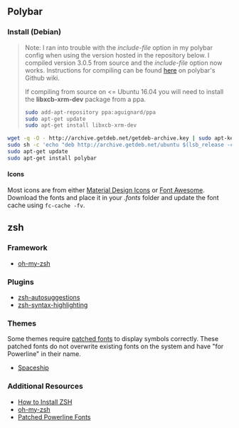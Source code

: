 ## Polybar

### Install (Debian)

> Note: I ran into trouble with the _include-file_ option in my polybar config when using the version hosted in the repository below. I compiled version 3.0.5 from source and the _include-file_ option now works. Instructions for compiling can be found [here](https://github.com/jaagr/polybar/wiki/Compiling) on polybar's Github wiki.
>
> If compiling from source on <= Ubuntu 16.04 you will need to install the __libxcb-xrm-dev__ package from a ppa.
>
> ```sh
> sudo add-apt-repository ppa:aguignard/ppa
> sudo apt-get update
> sudo apt-get install libxcb-xrm-dev
> ```

```sh
wget -q -O - http://archive.getdeb.net/getdeb-archive.key | sudo apt-key add -
sudo sh -c 'echo "deb http://archive.getdeb.net/ubuntu $(lsb_release -cs)-getdeb apps" >> /etc/apt/sources.list.d/getdeb.list'
sudo apt-get update
sudo apt-get install polybar
```

#### Icons

Most icons are from either [Material Design Icons](https://materialdesignicons.com/) or [Font Awesome](http://fontawesome.io/). Download the fonts and place it in your _.fonts_ folder and update the font cache using `fc-cache -fv`.

## zsh

### Framework

* [oh-my-zsh](https://github.com/robbyrussell/oh-my-zsh)

### Plugins

* [zsh-autosuggestions](https://github.com/zsh-users/zsh-autosuggestions)
* [zsh-syntax-highlighting](https://github.com/zsh-users/zsh-syntax-highlighting)

### Themes

Some themes require [patched fonts](https://github.com/powerline/fonts) to display symbols correctly. These patched fonts do not overwrite existing fonts on the system and have "for Powerline" in their name.

* [Spaceship](https://github.com/denysdovhan/spaceship-zsh-theme)

### Additional Resources

* [How to Install ZSH](https://github.com/robbyrussell/oh-my-zsh/wiki/Installing-ZSH)
* [oh-my-zsh](https://github.com/robbyrussell/oh-my-zsh)
* [Patched Powerline Fonts](https://github.com/powerline/fonts)
